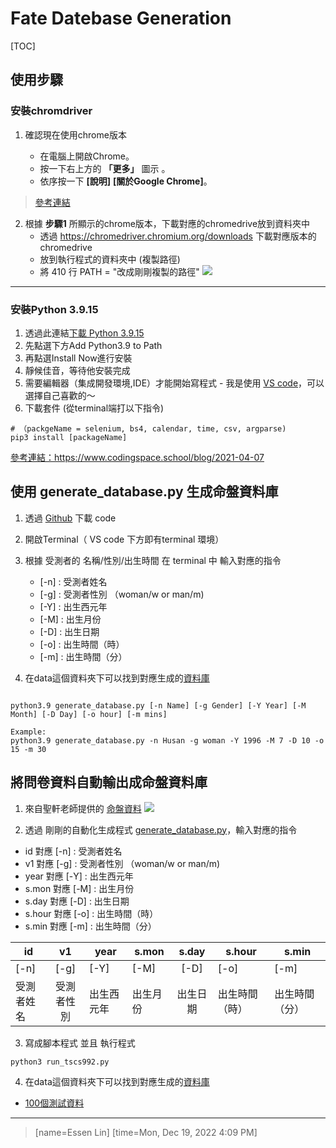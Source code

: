 # Fate Datebase Generation
[TOC]

## 使用步驟

### 安裝chromdriver
1. 確認現在使用chrome版本

     - 在電腦上開啟Chrome。
     - 按一下右上方的 **「更多」** 圖示 。
     - 依序按一下 **[說明]** **[關於Google Chrome]**。

> [參考連結](https://support.google.com/chrome/answer/95414?hl=zh-Hant&co=GENIE.Platform%3DDesktop)

2. 根據 **步驟1** 所顯示的chrome版本，下載對應的chromedrive放到資料夾中
    - 透過 https://chromedriver.chromium.org/downloads 下載對應版本的chromedrive
    - 放到執行程式的資料夾中 (複製路徑)
    - 將 410 行 PATH = "改成剛剛複製的路徑" 
![](https://i.imgur.com/oSC0gPh.png)


---

### 安裝Python 3.9.15

1. 透過此連結[下載 Python 3.9.15 ](https://www.python.org/downloads/release/python-3915/)
2. 先點選下方Add Python3.9 to Path
3. 再點選Install Now進行安裝
4. 靜候佳音，等待他安裝完成
5. 需要編輯器（集成開發環境,IDE）才能開始寫程式 - 我是使用 [VS code](https://code.visualstudio.com/)，可以選擇自己喜歡的～
6. 下載套件 (從terminal端打以下指令)
```
# （packgeName = selenium, bs4, calendar, time, csv, argparse)
pip3 install [packageName]
```
[參考連結：https://www.codingspace.school/blog/2021-04-07
](https://www.codingspace.school/blog/2021-04-07)

## 使用 generate_database.py 生成命盤資料庫

1. 透過 [Github](https://github.com/Essen-Lin/Fate/blob/main/generate_database.py) 下載 code 
2. 開啟Terminal（ VS code 下方即有terminal 環境）
3. 根據 受測者的 名稱/性別/出生時間 在 terminal 中 輸入對應的指令 
    * [-n] : 受測者姓名
    * [-g] : 受測者性別 （woman/w or man/m)
    * [-Y] : 出生西元年
    * [-M] : 出生月份
    * [-D] : 出生日期
    * [-o] : 出生時間（時）
    * [-m] : 出生時間（分）

4. 在data這個資料夾下可以找到對應生成的[資料庫](https://github.com/Essen-Lin/Fate/blob/main/data/Essen-1996-7-10-15-30.csv)

```

python3.9 generate_database.py [-n Name] [-g Gender] [-Y Year] [-M Month] [-D Day] [-o hour] [-m mins]

Example:
python3.9 generate_database.py -n Husan -g woman -Y 1996 -M 7 -D 10 -o 15 -m 30

```

## 將問卷資料自動輸出成命盤資料庫

1. 來自聖軒老師提供的 [命盤資料](https://)
![](https://i.imgur.com/f6X0M3Y.png)

2. 透過 剛剛的自動化生成程式 [generate_database.py](https://github.com/Essen-Lin/Fate/blob/main/generate_database.py)，輸入對應的指令
- id 對應  [-n] : 受測者姓名
- v1 對應 [-g] : 受測者性別 （woman/w or man/m)
- year 對應 [-Y] : 出生西元年
- s.mon 對應 [-M] : 出生月份
- s.day 對應 [-D] : 出生日期
- s.hour 對應 [-o] : 出生時間（時）
- s.min 對應 [-m] : 出生時間（分）



| id         |     v1     | year       | s.mon    |  s.day   | s.hour         | s.min          |
| ---------- |:----------:| ---------- | -------- |:--------:| -------------- | -------------- |
| [-n]       |    [-g]    | [-Y]       | [-M]     |   [-D]   | [-o]           | [-m]           |
| 受測者姓名 | 受測者性別 | 出生西元年 | 出生月份 | 出生日期 | 出生時間（時） | 出生時間（分） |


3. 寫成腳本程式 並且 執行程式

```
python3 run_tscs992.py
```

4. 在data這個資料夾下可以找到對應生成的[資料庫](https://github.com/Essen-Lin/Fate/blob/main/data)
* [100個測試資料](https://github.com/Essen-Lin/Fate/tree/main/data/100_tscs992)


    


---
> [name=Essen Lin]
>[time=Mon, Dec 19, 2022 4:09 PM]